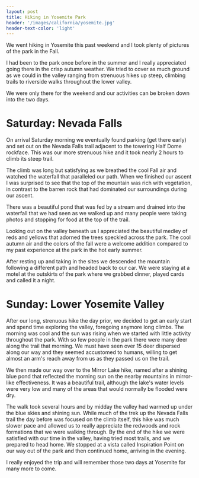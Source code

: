 ```yaml
---
layout: post
title: Hiking in Yosemite Park
header: '/images/california/yosemite.jpg'
header-text-color: 'light'
---
```


We went hiking in Yosemite this past weekend and I took plenty of pictures
of the park in the Fall.

<!--halt-->

I had been to the park once before in the summer and I really appreciated going there
in the crisp autumn weather. We tried to cover as much ground as we could in the valley
ranging from strenuous hikes up steep, climbing trails to riverside walks throughout the
lower valley.

We were only there for the weekend and our activities can be broken down into the two days.

# Saturday: Nevada Falls

On arrival Saturday morning we eventually found parking (get there early) and set out
on the Nevada Falls trail adjacent to the towering Half Dome rockface. This was our more
strenuous hike and it took nearly 2 hours to climb its steep trail.

The climb was long but satisfying as we breathed the cool Fall air and watched the waterfall
that paralleled our path. When we finished our ascent I was surprised to see that the top
of the mountain was rich with vegetation, in contrast to the barren rock that had dominated
our surroundings during our ascent.

There was a beautiful pond that was fed by a stream and drained into the waterfall that we had seen
as we walked up and many people were taking photos and stopping for food at the top of the trail.

Looking out on the valley beneath us I appreciated the beautiful medley of reds and yellows that adorned
the trees speckled across the park. The cool autumn air and the colors of the fall were a welcome addition
compared to my past experience at the park in the hot early summer.

After resting up and taking in the sites we descended the mountain following a different path and headed
back to our car. We were staying at a motel at the outskirts of the park where we grabbed dinner, played cards
and called it a night.

# Sunday: Lower Yosemite Valley

After our long, strenuous hike the day prior, we decided to get an early start and spend time
exploring the valley, foregoing anymore long climbs. The morning was cool and the sun was rising when
we started with little activity throughout the park. With so few people in the park there were many deer
along the trail that morning. We must have seen over 15 deer dispersed along our way and they seemed accustomed to humans,
willing to get almost an arm's reach away from us as they passed us on the trail.

We then made our way over to the Mirror Lake hike, named after a shining blue pond that reflected the morning sun on the nearby
mountains in mirror-like effectiveness. It was a beautiful trail, although the lake's water levels were very low and many of the areas
that would normally be flooded were dry.

The walk took several hours and by midday the valley had warmed up under the blue skies and shining sun. While much of the trek
up the Nevada Falls trail the day before was focused on the climb itself, this hike was much slower pace and allowed us to really
appreciate the redwoods and rock formations that we were walking through. By the end of the hike we were satisfied with our time
in the valley, having tried most trails, and we prepared to head home. We stopped at a vista called Inspiration Point on our way out of the park and then continued home, arriving in the evening.

I really enjoyed the trip and will remember those two days at Yosemite for many more to come. 
